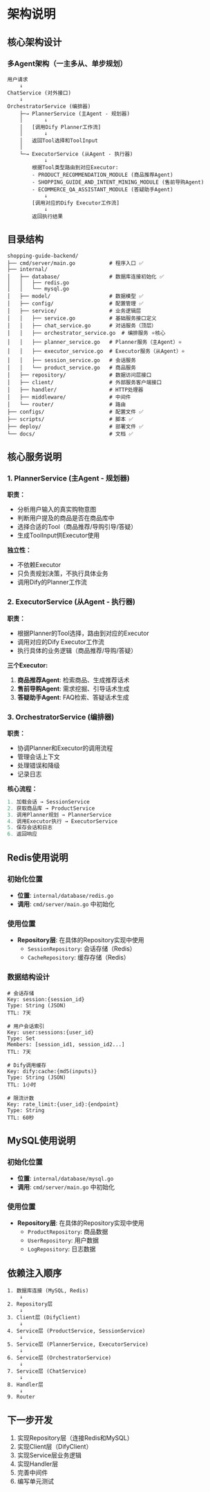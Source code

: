 # 架构说明

## 核心架构设计

### 多Agent架构（一主多从、单步规划）

```
用户请求
    ↓
ChatService (对外接口)
    ↓
OrchestratorService (编排器)
    ├─→ PlannerService (主Agent - 规划器)
    │       ↓
    │   [调用Dify Planner工作流]
    │       ↓
    │   返回Tool选择和ToolInput
    │
    └─→ ExecutorService (从Agent - 执行器)
            ↓
        根据Tool类型路由到对应Executor:
        - PRODUCT_RECOMMENDATION_MODULE (商品推荐Agent)
        - SHOPPING_GUIDE_AND_INTENT_MINING_MODULE (售前导购Agent)  
        - ECOMMERCE_QA_ASSISTANT_MODULE (答疑助手Agent)
            ↓
        [调用对应的Dify Executor工作流]
            ↓
        返回执行结果
```

## 目录结构

```
shopping-guide-backend/
├── cmd/server/main.go           # 程序入口 ✅
├── internal/
│   ├── database/                # 数据库连接初始化 ✅
│   │   ├── redis.go
│   │   └── mysql.go
│   ├── model/                   # 数据模型 ✅
│   ├── config/                  # 配置管理 ✅
│   ├── service/                 # 业务逻辑层
│   │   ├── service.go           # 基础服务接口定义
│   │   ├── chat_service.go      # 对话服务（顶层）
│   │   ├── orchestrator_service.go  # 编排服务 ⭐核心
│   │   ├── planner_service.go   # Planner服务（主Agent）⭐
│   │   ├── executor_service.go  # Executor服务（从Agent）⭐
│   │   ├── session_service.go   # 会话服务
│   │   └── product_service.go   # 商品服务
│   ├── repository/              # 数据访问层接口
│   ├── client/                  # 外部服务客户端接口
│   ├── handler/                 # HTTP处理器
│   ├── middleware/              # 中间件
│   └── router/                  # 路由
├── configs/                     # 配置文件 ✅
├── scripts/                     # 脚本 ✅
├── deploy/                      # 部署文件 ✅
└── docs/                        # 文档 ✅
```

## 核心服务说明

### 1. PlannerService (主Agent - 规划器)

**职责：**
- 分析用户输入的真实购物意图
- 判断用户提及的商品是否在商品库中
- 选择合适的Tool（商品推荐/导购引导/答疑）
- 生成ToolInput供Executor使用

**独立性：**
- 不依赖Executor
- 只负责规划决策，不执行具体业务
- 调用Dify的Planner工作流

### 2. ExecutorService (从Agent - 执行器)

**职责：**
- 根据Planner的Tool选择，路由到对应的Executor
- 调用对应的Dify Executor工作流
- 执行具体的业务逻辑（商品推荐/导购/答疑）

**三个Executor:**
1. **商品推荐Agent**: 检索商品、生成推荐话术
2. **售前导购Agent**: 需求挖掘、引导话术生成
3. **答疑助手Agent**: FAQ检索、答疑话术生成

### 3. OrchestratorService (编排器)

**职责：**
- 协调Planner和Executor的调用流程
- 管理会话上下文
- 处理错误和降级
- 记录日志

**核心流程：**
```go
1. 加载会话 → SessionService
2. 获取商品库 → ProductService
3. 调用Planner规划 → PlannerService
4. 调用Executor执行 → ExecutorService
5. 保存会话和日志
6. 返回响应
```

## Redis使用说明

### 初始化位置
- **位置**: `internal/database/redis.go`
- **调用**: `cmd/server/main.go` 中初始化

### 使用位置
- **Repository层**: 在具体的Repository实现中使用
  - `SessionRepository`: 会话存储（Redis）
  - `CacheRepository`: 缓存存储（Redis）

### 数据结构设计

```
# 会话存储
Key: session:{session_id}
Type: String (JSON)
TTL: 7天

# 用户会话索引
Key: user:sessions:{user_id}
Type: Set
Members: [session_id1, session_id2...]
TTL: 7天

# Dify调用缓存
Key: dify:cache:{md5(inputs)}
Type: String (JSON)
TTL: 1小时

# 限流计数
Key: rate_limit:{user_id}:{endpoint}
Type: String
TTL: 60秒
```

## MySQL使用说明

### 初始化位置
- **位置**: `internal/database/mysql.go`
- **调用**: `cmd/server/main.go` 中初始化

### 使用位置
- **Repository层**: 在具体的Repository实现中使用
  - `ProductRepository`: 商品数据
  - `UserRepository`: 用户数据
  - `LogRepository`: 日志数据

## 依赖注入顺序

```
1. 数据库连接 (MySQL, Redis)
    ↓
2. Repository层
    ↓
3. Client层 (DifyClient)
    ↓
4. Service层 (ProductService, SessionService)
    ↓
5. Service层 (PlannerService, ExecutorService)
    ↓
6. Service层 (OrchestratorService)
    ↓
7. Service层 (ChatService)
    ↓
8. Handler层
    ↓
9. Router
```

## 下一步开发

1. 实现Repository层（连接Redis和MySQL）
2. 实现Client层（DifyClient）
3. 实现Service层业务逻辑
4. 实现Handler层
5. 完善中间件
6. 编写单元测试
